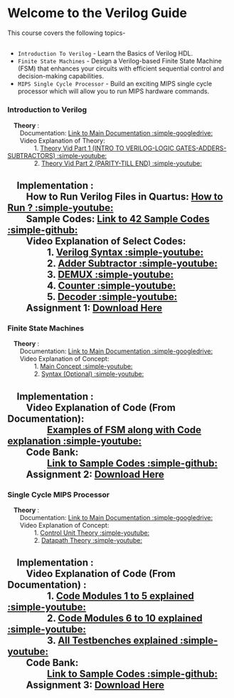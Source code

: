 # Welcome to the Verilog Guide

<!-- For full documentation visit [mkdocs.org](https://www.mkdocs.org).     -->

This course covers the following topics-

## 

* `Introduction To Verilog` - Learn the Basics of Verilog HDL.
* `Finite State Machines` - Design a Verilog-based Finite State Machine (FSM) that enhances your circuits with efficient sequential control and decision-making capabilities.
* `MIPS Single Cycle Processor` - Build an exciting MIPS single cycle processor which will allow you to run MIPS hardware commands.


### **Introduction to Verilog**
    
&emsp;**Theory** :  
&emsp;&emsp;Documentation: [Link to Main Documentation :simple-googledrive:](https://drive.google.com/file/d/176IFtCRplRBoryUfc8QjZd5QmLyPIgIB/view?usp=sharing )  
&emsp;&emsp;Video Explanation of Theory:  
&emsp;&emsp;&emsp;&emsp; 1. [Theory Vid Part 1 (INTRO TO VERILOG-LOGIC GATES-ADDERS-SUBTRACTORS) :simple-youtube: ](https://youtu.be/SnNwp8LP_2k)  
&emsp;&emsp;&emsp;&emsp; 2. [Theory Vid Part 2 (PARITY-TILL END)  :simple-youtube: ](https://youtu.be/VU-qFRw2F_s)


&emsp;**Implementation** :  
&emsp;&emsp;How to Run Verilog Files in Quartus: [How to Run ? :simple-youtube:]( https://youtu.be/cICPPWahs0k)  
&emsp;&emsp;Sample Codes: [Link to 42 Sample Codes :simple-github:]( https://github.com/hwlab-csed/Introduction-to-Verilog)  
&emsp;&emsp;Video Explanation of Select Codes:   
&emsp;&emsp;&emsp;&emsp; 1. [Verilog Syntax :simple-youtube: ](https://youtu.be/xPxiqmg8utg )    
&emsp;&emsp;&emsp;&emsp; 2. [Adder Subtractor :simple-youtube:](https://youtu.be/QKHHTn3Egt8 )    
&emsp;&emsp;&emsp;&emsp; 3. [DEMUX :simple-youtube:](https://youtu.be/cZN4N8gheUE)    
&emsp;&emsp;&emsp;&emsp; 4. [Counter :simple-youtube:](https://youtu.be/lO8pcw8oQx8 )   
&emsp;&emsp;&emsp;&emsp; 5. [Decoder :simple-youtube:](https://youtu.be/w--_pwD1ugM )      
&emsp;&emsp;Assignment 1: [Download Here](https://docs.google.com/document/d/1Za0d04-Jw7r5GCAWyEl_munDtFIyCaKS/edit?usp=sharing&ouid=113214929865087000394&rtpof=true&sd=true )  
---

### **Finite State Machines**
    
&emsp;**Theory** :  
&emsp;&emsp;Documentation: [Link to Main Documentation :simple-googledrive:](https://drive.google.com/file/d/1C0rFu_g57PtyKbphHQgt7KHRsMYSbzzG/view?usp=sharing )  
&emsp;&emsp;Video Explanation of Concept:  
&emsp;&emsp;&emsp;&emsp; 1. [ Main Concept :simple-youtube:](https://youtu.be/9nHTW8BrM_w )  
&emsp;&emsp;&emsp;&emsp; 2. [ Syntax (Optional) :simple-youtube:](https://youtu.be/EqF6Gd7BQzk)


&emsp;**Implementation** :  
&emsp;&emsp;Video Explanation of Code (From Documentation):  
&emsp;&emsp;&emsp;&emsp; [ Examples of FSM along with Code explanation :simple-youtube:](https://youtu.be/zHOonX-TYoI)  
&emsp;&emsp;Code Bank:  
&emsp;&emsp;&emsp;&emsp; [ Link to Sample Codes :simple-github:]( https://github.com/hwlab-csed/Finite-State-Machines)  
&emsp;&emsp;Assignment 2: [ Download Here ](https://docs.google.com/document/d/1avLaRaK21iEwoFccVg0-Q_Gl7DnGbY5e/edit?usp=sharing&ouid=113214929865087000394&rtpof=true&sd=true)
---


### **Single Cycle MIPS Processor** 

&emsp;**Theory** :    
&emsp;&emsp;Documentation: [Link to Main Documentation :simple-googledrive:](https://drive.google.com/file/d/1x5eOJ65Z1vSEbxFrw4uP8ddLGH6Hp1R2/view?usp=sharing )    
&emsp;&emsp;Video Explanation of Concept:    
&emsp;&emsp;&emsp;&emsp; 1. [ Control Unit Theory :simple-youtube:]( https://youtu.be/_QdWPSIrtVo)    
&emsp;&emsp;&emsp;&emsp; 2. [ Datapath Theory :simple-youtube:](https://youtu.be/n8S_XsjyF9U)  


&emsp;**Implementation** :  
&emsp;&emsp;Video Explanation of Code (From Documentation) :  
&emsp;&emsp;&emsp;&emsp; 1. [ Code Modules 1 to 5 explained :simple-youtube:](https://youtu.be/akrKa3O-7T8)  
&emsp;&emsp;&emsp;&emsp; 2. [ Code Modules 6 to 10 explained :simple-youtube:](https://youtu.be/Q51G2JWI5t0)  
&emsp;&emsp;&emsp;&emsp; 3. [ All Testbenches explained :simple-youtube:](https://youtu.be/_pPCv_fkO1w)  
&emsp;&emsp;Code Bank:  
&emsp;&emsp;&emsp;&emsp; [ Link to Sample Codes :simple-github:]( https://github.com/hwlab-csed/Single-Cycle-Processor)  
&emsp;&emsp;Assignment 3:  [ Download Here ](https://drive.google.com/file/d/1SMjzJmn0EjlE59kXobJl59c5MZmNftOH/view?usp=sharing)
---
